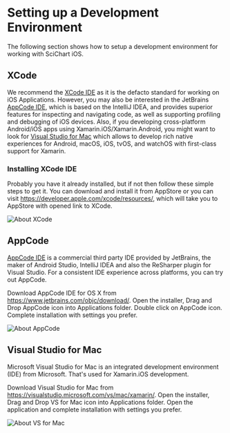 # Setting up a Development Environment
The following section shows how to setup a development environment for working with SciChart iOS.

## XCode
We recommend the [XCode IDE](https://developer.apple.com/xcode/) as it is the defacto standard for working on iOS Applications. However, you may also be interested in the JetBrains [AppCode IDE](https://www.jetbrains.com/objc/), which is based on the IntelliJ IDEA, and provides superior features for inspecting and navigating code, as well as supporting profiling and debugging of iOS devices. Also, if you developing cross-platform Android/iOS apps using Xamarin.iOS/Xamarin.Android, you might want to look for [Visual Studio for Mac](https://visualstudio.microsoft.com/vs/mac/xamarin/) which allows to develop rich native experiences for Android, macOS, iOS, tvOS, and watchOS with first-class support for Xamarin.

### Installing XCode IDE
Probably you have it already installed, but if not then follow these simple steps to get it. You can download and install it from AppStore or you can visit  https://developer.apple.com/xcode/resources/, which will take you to AppStore with opened link to XCode.

![About XCode](img/v3-user-manual/xcode-about.png)

## AppCode
[AppCode IDE](https://www.jetbrains.com/objc/) is a commercial third party IDE provided by JetBrains, the maker of Android Studio, IntelliJ IDEA and also the ReSharper plugin for Visual Studio. For a consistent IDE experience across platforms, you can try out AppCode.

Download AppCode IDE for OS X from https://www.jetbrains.com/objc/download/. Open the installer, Drag and Drop AppCode icon into Applications folder. Double click on AppCode icon. Complete installation with settings you prefer. 

![About AppCode](img/v3-user-manual/appcode-about.png)

## Visual Studio for Mac
Microsoft Visual Studio for Mac is an integrated development environment (IDE) from Microsoft. That's used for Xamarin.iOS development.

Download Visual Studio for Mac from https://visualstudio.microsoft.com/vs/mac/xamarin/. Open the installer, Drag and Drop VS for Mac icon into Applications folder. Open the application and complete installation with settings you prefer.

![About VS for Mac](img/v3-user-manual/vs-mac-about.png)